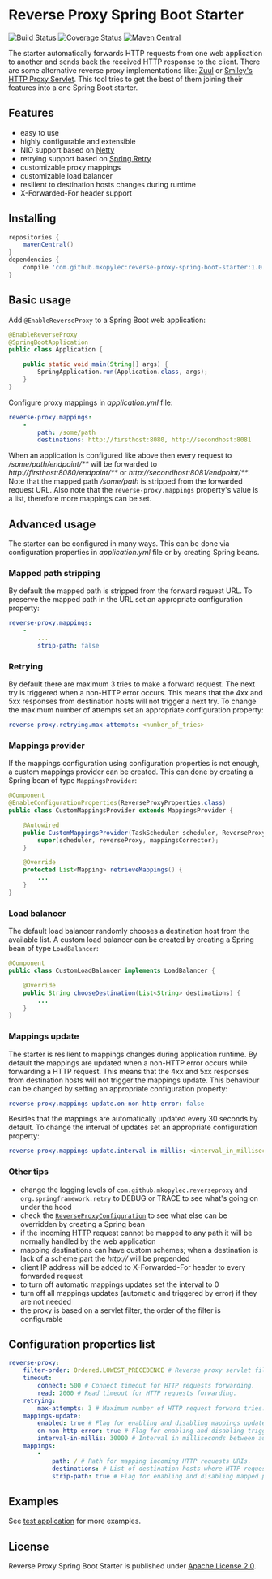 # Reverse Proxy Spring Boot Starter
[![Build Status](https://travis-ci.org/mkopylec/reverse-proxy-spring-boot-starter.svg?branch=master)](https://travis-ci.org/mkopylec/reverse-proxy-spring-boot-starter)
[![Coverage Status](https://coveralls.io/repos/mkopylec/reverse-proxy-spring-boot-starter/badge.svg?branch=master&service=github)](https://coveralls.io/github/mkopylec/reverse-proxy-spring-boot-starter?branch=master)
[![Maven Central](https://maven-badges.herokuapp.com/maven-central/com.github.mkopylec/reverse-proxy-spring-boot-starter/badge.svg?style=flat)](https://maven-badges.herokuapp.com/maven-central/com.github.mkopylec/reverse-proxy-spring-boot-starter)

The starter automatically forwards HTTP requests from one web application to another and sends back the received HTTP response to the client.
There are some alternative reverse proxy implementations like: [Zuul](https://github.com/Netflix/zuul/wiki) or [Smiley's HTTP Proxy Servlet](https://github.com/mitre/HTTP-Proxy-Servlet).
This tool tries to get the best of them joining their features into a one Spring Boot starter.

## Features
- easy to use
- highly configurable and extensible
- NIO support based on [Netty](http://netty.io/)
- retrying support based on [Spring Retry](http://docs.spring.io/spring-batch/reference/html/retry.html)
- customizable proxy mappings
- customizable load balancer
- resilient to destination hosts changes during runtime
- X-Forwarded-For header support

## Installing

```gradle
repositories {
    mavenCentral()
}
dependencies {
    compile 'com.github.mkopylec:reverse-proxy-spring-boot-starter:1.0.0'
}
```

## Basic usage
Add `@EnableReverseProxy` to a Spring Boot web application:

```java
@EnableReverseProxy
@SpringBootApplication
public class Application {

    public static void main(String[] args) {
        SpringApplication.run(Application.class, args);
    }
}
```

Configure proxy mappings in _application.yml_ file:

```yaml
reverse-proxy.mappings:
    -
        path: /some/path
        destinations: http://firsthost:8080, http://secondhost:8081
```

When an application is configured like above then every request to _/some/path/endpoint/**_
will be forwarded to _http://firsthost:8080/endpoint/**_ or _http://secondhost:8081/endpoint/**_.
Note that the mapped path _/some/path_ is stripped from the forwarded request URL.
Also note that the `reverse-proxy.mappings` property's value is a list, therefore more mappings can be set.

## Advanced usage
The starter can be configured in many ways. This can be done via configuration properties in _application.yml_ file or by creating Spring beans.

### Mapped path stripping
By default the mapped path is stripped from the forward request URL.
To preserve the mapped path in the URL set an appropriate configuration property:

```yaml
reverse-proxy.mappings:
    -
        ...
        strip-path: false
```

### Retrying
By default there are maximum 3 tries to make a forward request. The next try is triggered when a non-HTTP error occurs.
This means that the 4xx and 5xx responses from destination hosts will not trigger a next try.
To change the maximum number of attempts set an appropriate configuration property:

```yaml
reverse-proxy.retrying.max-attempts: <number_of_tries>
```

### Mappings provider
If the mappings configuration using configuration properties is not enough, a custom mappings provider can be created.
This can done by creating a Spring bean of type `MappingsProvider`:

```java
@Component
@EnableConfigurationProperties(ReverseProxyProperties.class)
public class CustomMappingsProvider extends MappingsProvider {

    @Autowired
	public CustomMappingsProvider(TaskScheduler scheduler, ReverseProxyProperties reverseProxy, MappingsCorrector mappingsCorrector) {
		super(scheduler, reverseProxy, mappingsCorrector);
	}

	@Override
	protected List<Mapping> retrieveMappings() {
		...
	}
}
```

### Load balancer
The default load balancer randomly chooses a destination host from the available list.
A custom load balancer can be created by creating a Spring bean of type `LoadBalancer`:

```java
@Component
public class CustomLoadBalancer implements LoadBalancer {

	@Override
	public String chooseDestination(List<String> destinations) {
		...
	}
}
```

### Mappings update
The starter is resilient to mappings changes during application runtime.
By default the mappings are updated when a non-HTTP error occurs while forwarding a HTTP request.
This means that the 4xx and 5xx responses from destination hosts will not trigger the mappings update.
This behaviour can be changed by setting an appropriate configuration property:

```yaml
reverse-proxy.mappings-update.on-non-http-error: false
```

Besides that the mappings are automatically updated every 30 seconds by default.
To change the interval of updates set an appropriate configuration property:

```yaml
reverse-proxy.mappings-update.interval-in-millis: <interval_in_milliseconds>
```

### Other tips
- change the logging levels of `com.github.mkopylec.reverseproxy` and `org.springframework.retry` to DEBUG or TRACE to see what's going on under the hood
- check the [`ReverseProxyConfiguration`](https://github.com/mkopylec/reverse-proxy-spring-boot-starter/blob/master/src/main/java/com/github/mkopylec/reverseproxy/configuration/ReverseProxyConfiguration.java) to see what else can be overridden by creating a Spring bean
- if the incoming HTTP request cannot be mapped to any path it will be normally handled by the web application
- mapping destinations can have custom schemes; when a destination is lack of a scheme part the _http://_ will be prepended
- client IP address will be added to X-Forwarded-For header to every forwarded request
- to turn off automatic mappings updates set the interval to 0
- turn off all mappings updates (automatic and triggered by error) if they are not needed
- the proxy is based on a servlet filter, the order of the filter is configurable

## Configuration properties list

```yaml
reverse-proxy:
    filter-order: Ordered.LOWEST_PRECEDENCE # Reverse proxy servlet filter order.
    timeout:
        connect: 500 # Connect timeout for HTTP requests forwarding.
        read: 2000 # Read timeout for HTTP requests forwarding.
    retrying:
        max-attempts: 3 # Maximum number of HTTP request forward tries.
    mappings-update:
        enabled: true # Flag for enabling and disabling mappings updates.
        on-non-http-error: true # Flag for enabling and disabling triggering mappings updates on non-HTTP errors occurred during HTTP requests forwarding.
        interval-in-millis: 30000 # Interval in milliseconds between automatic mappings updates.
    mappings:
        -
            path: / # Path for mapping incoming HTTP requests URIs.
            destinations: # List of destination hosts where HTTP requests will be forwarded.
            strip-path: true # Flag for enabling and disabling mapped path stripping from forwarded request URI.
```

## Examples
See [test application](https://github.com/mkopylec/reverse-proxy-spring-boot-starter/tree/master/src/test/java/com/github/mkopylec/reverseproxy/application) for more examples.

## License
Reverse Proxy Spring Boot Starter is published under [Apache License 2.0](http://www.apache.org/licenses/LICENSE-2.0).
